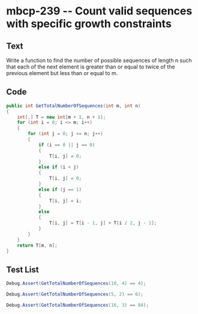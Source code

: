# mbcp-239 -- Count valid sequences with specific growth constraints

## Text

Write a function to find the number of possible sequences of length n such that each of the next element is greater than or equal to twice of the previous element but less than or equal to m.

## Code

```csharp
public int GetTotalNumberOfSequences(int m, int n) 
{
    int[,] T = new int[m + 1, n + 1];
    for (int i = 0; i <= m; i++) 
    {
        for (int j = 0; j <= n; j++) 
        {
            if (i == 0 || j == 0) 
            {
                T[i, j] = 0;
            } 
            else if (i < j) 
            {
                T[i, j] = 0;
            } 
            else if (j == 1) 
            {
                T[i, j] = i;
            } 
            else 
            {
                T[i, j] = T[i - 1, j] + T[i / 2, j - 1];
            }
        }
    }
    return T[m, n];
}
```

## Test List

```csharp
Debug.Assert(GetTotalNumberOfSequences(10, 4) == 4);
```

```csharp
Debug.Assert(GetTotalNumberOfSequences(5, 2) == 6);
```

```csharp
Debug.Assert(GetTotalNumberOfSequences(16, 3) == 84);
```
